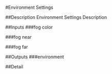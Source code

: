 #Environment Settings

##Description
Environment Settings Description

##Inputs
###fog color


###fog near


###fog far


##Outputs
###environment


##Detail

